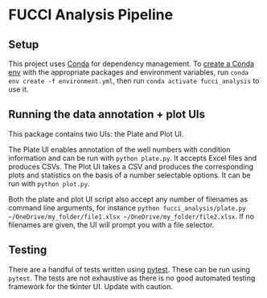 # FUCCI Analysis Pipeline

## Setup
This project uses [Conda](https://docs.conda.io/projects/conda/en/latest/user-guide/index.html) for dependency management. To [create a Conda env](https://docs.conda.io/projects/conda/en/latest/user-guide/tasks/manage-environments.html#creating-an-environment-from-an-environment-yml-file) with the appropriate packages and environment variables, run `conda env create -f environment.yml`, then run `conda activate fucci_analysis` to use it.


## Running the data annotation + plot UIs

This package contains two UIs: the Plate and Plot UI.

The Plate UI enables annotation of the well numbers with condition information and can be run with `python plate.py`. It accepts Excel files and produces CSVs. The Plot UI takes a CSV and produces the corresponding plots and statistics on the basis of a number selectable options. It can be run with `python plot.py`.

Both the plate and plot UI script also accept any number of filenames as command line arguments, for instance `python fucci_analysis/plate.py ~/OneDrive/my_folder/file1.xlsx ~/OneDrive/my_folder/file2.xlsx`. If no filenames are given, the UI will prompt you with a file selector.


## Testing
There are a handful of tests written using [pytest](https://docs.pytest.org/en/stable/). These can be run using `pytest`. The tests are not exhaustive as there is no good automated testing framework for the tkinter UI. Update with caution.